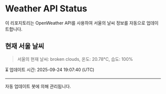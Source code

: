 
# Weather API Status

이 리포지토리는 OpenWeather API를 사용하여 서울의 날씨 정보를 자동으로 업데이트합니다.

## 현재 서울 날씨
> 서울의 현재 날씨: broken clouds, 온도: 20.78°C, 습도: 100%

⏳ 업데이트 시간: 2025-09-24 19:07:40 (UTC)

---
자동 업데이트 봇에 의해 관리됩니다.

